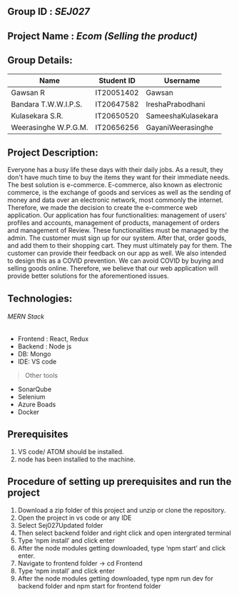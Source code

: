 ## Group ID : _SEJ027_

## Project Name : _Ecom (Selling the product)_

## Group Details:

| Name                 | Student ID | Username           |
| -------------------- | ---------- | ------------------ |
| Gawsan R             | IT20051402 | Gawsan             |
| Bandara T.W.W.I.P.S. | IT20647582 | IreshaPrabodhani   |
| Kulasekara S.R.      | IT20650520 | SameeshaKulasekara |
| Weerasinghe W.P.G.M. | IT20656256 | GayaniWeerasinghe  |

## Project Description:

Everyone has a busy life these days with their daily jobs. As a result, they don't have much time to buy the items they want for their immediate needs. The best solution is e-commerce. E-commerce, also known as electronic commerce, is the exchange of goods and services as well as the sending of money and data over an electronic network, most commonly the internet. Therefore, we made the decision to create the e-commerce web application.
Our application has four functionalities: management of users' profiles and accounts, management of products, management of orders and management of Review. These functionalities must be managed by the admin. The customer must sign up for our system. After that, order goods, and add them to their shopping cart. They must ultimately pay for them. The customer can provide their feedback on our app as well. We also intended to design this as a COVID prevention. We can avoid COVID by buying and selling goods online. Therefore, we believe that our web application will provide better solutions for the aforementioned issues.

## Technologies:

###### MERN Stack

- Frontend : React, Redux
- Backend : Node js
- DB: Mongo
- IDE: VS code

> Other tools

- SonarQube
- Selenium
- Azure Boads
- Docker

## Prerequisites

1. VS code/ ATOM should be installed.
2. node has been installed to the machine.

## Procedure of setting up prerequisites and run the project

1. Download a zip folder of this project and unzip or clone the repository.
2. Open the project in vs code or any IDE
3. Select Sej027Updated folder
4. Then select backend folder and right click and open intergrated terminal
5. Type ‘npm install’ and click enter
6. After the node modules getting downloaded, type ‘npm start’ and click enter.
7. Navigate to frontend folder -> cd Frontend
8. Type ‘npm install’ and click enter
9. After the node modules getting downloaded, type npm run dev for backend folder and npm start for frontend folder
